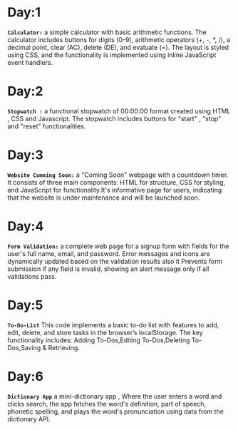 # Day:1
**`Calculator:`** a simple calculator with basic arithmetic functions. The calculator includes buttons for digits (0-9), arithmetic operators (+, -, *, /), a decimal point, clear (AC), delete (DE), and evaluate (=). The layout is styled using CSS, and the functionality is implemented using inline JavaScript event handlers.

# Day:2
**`Stopwatch :`** a functional stopwatch of 00:00:00 format created using HTML , CSS and Javascript. The stopwatch includes buttons for "start" , "stop" and "reset" functionalities. 

# Day:3 
**`Website Comming Soon:`** a "Coming Soon" webpage with a countdown timer. It consists of three main components: HTML for structure, CSS for styling, and JavaScript for functionality.It's informative page for users, indicating that the website is under maintenance and will be launched soon.

# Day:4
**`Form Validation:`** a complete web page for a signup form  with fields for the user's full name, email, and password. Error messages and icons are dynamically updated based on the validation results also it Prevents form submission if any field is invalid, showing an alert message only if all validations pass.

# Day:5
**`To-Do-List`** This code implements a basic to-do list with features to add, edit, delete, and store tasks in the browser’s localStorage. The key functionality includes: Adding To-Dos,Editing To-Dos,Deleting To-Dos,Saving & Retrieving.

# Day:6
**`Dictionary App`**  a mini-dictionary app , Where the user enters a word and clicks search, the app fetches the word's definition, part of speech, phonetic spelling, and plays the word's pronunciation using data from the dictionary API.
